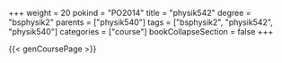 +++
weight = 20
pokind = "PO2014"
title = "physik542"
degree = "bsphysik2"
parents = ["physik540"]
tags = ["bsphysik2", "physik542", "physik540"]
categories = ["course"]
bookCollapseSection = false
+++

{{< genCoursePage >}}
